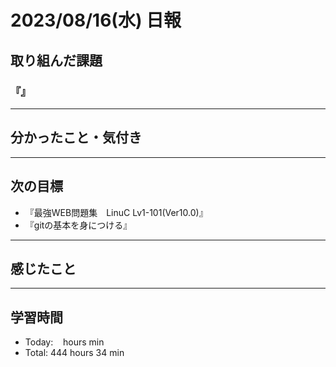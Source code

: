 # 2023/08/16(水) 日報

## 取り組んだ課題
### 『』


---

## 分かったこと・気付き


---

## 次の目標
- 『最強WEB問題集　LinuC Lv1-101(Ver10.0)』
- 『gitの基本を身につける』

---

## 感じたこと


---

## 学習時間
- Today:&nbsp;&nbsp;&nbsp;  hours  min
- Total: 444 hours 34 min
